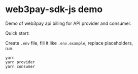 # web3pay-sdk-js demo
Demo of web3pay api billing for API provider and consumer.

Quick start:

Create `.env` file, fill it like `.env.example`, replace placeholders,  
run:
```shell script
yarn
yarn provider
yarn consumer
```
